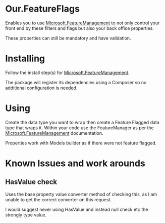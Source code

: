 # Our.FeatureFlags

Enables you to use [Microsoft.FeatureManagement](https://docs.microsoft.com/en-us/azure/azure-app-configuration/use-feature-flags-dotnet-core?tabs=core5x) to not only control your front end by these filters and flags but also your back office properties.

These properties can still be mandatory and have validation.

# Installing

Follow the install step(s) for [Microsoft.FeatureManagement](https://docs.microsoft.com/en-us/azure/azure-app-configuration/use-feature-flags-dotnet-core?tabs=core5x).

The package will register its dependencies using a Composer so no additional configuration is needed.


# Using

Create the data type you want to wrap then create a Feature Flagged data type that wraps it. Within your code use the FeatureManager as per the [Microsoft.FeatureManagement](https://docs.microsoft.com/en-us/azure/azure-app-configuration/use-feature-flags-dotnet-core?tabs=core5x) documentation.

Properties work with Models builder as if there were not feature flagged.

# Known Issues and work arounds

## HasValue check
Uses the base property value converter method of checking this, as I am unable to get the correct converter on this request. 

I would suggest never using HasValue and instead null check etc the strongly type value.